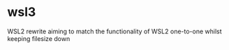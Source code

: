 # wsl3
WSL2 rewrite aiming to match the functionality of WSL2 one-to-one whilst keeping filesize down 
